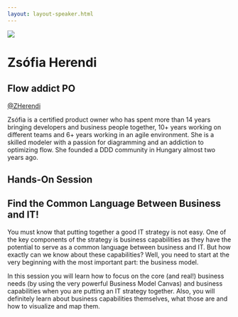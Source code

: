 ```yaml
---
layout: layout-speaker.html
---
```

<div class="container section featured-speaker">
  <div class="row">
    <div class="col-xs-12 col-sm-2 img-container">
      <img class="speaker-page-img" src="../img/speakers/Zsófia-Herendi-ON.png">
    </div>
    <div class="col-xs-12 col-sm-10 copy-container">
        <h1 class="speaker-header">Zsófia Herendi</h1>
        <h2 class="speaker-subtitle">Flow addict PO</h2>
        <p class="copy"><a class="speaker-handle" href="https://twitter.com/ZHerendi" target="_blank">@ZHerendi</a></p>
        <p class="copy">Zsófia is a certified product owner who has spent more than 14 years bringing developers and business people together, 10+ years working on different teams and 6+ years working in an agile environment. She is a skilled modeler with a passion for diagramming and an addiction to optimizing flow. She founded a DDD community in Hungary almost two years ago.</p>
        <h2 class="speaker-subheader">Hands-On Session</h2>
        <h2 class="speaker-subheader gold">Find the Common Language Between Business and IT!</h2>
        <p class="copy">You must know that putting together a good IT strategy is not easy. One of the key components of the strategy is business capabilities as they have the potential to serve as a common language between business and IT. But how exactly can we know about these capabilities? Well, you need to start at the very beginning with the most important part: the business model.
        <p class="copy">In this session you will learn how to focus on the core (and real!) business needs (by using the very powerful Business Model Canvas) and business capabilities when you are putting an IT strategy together. Also, you will definitely learn about business capabilities themselves, what those are and how to visualize and map them.</p>
    </div>
  </div>
</div>